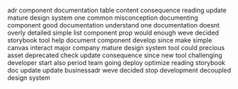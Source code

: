 adr component documentation table content consequence reading update mature design system one common misconception documenting component good documentation understand one documentation doesnt overly detailed simple list component prop would enough weve decided storybook tool help document component develop since make simple canvas interact major company mature design system tool could precious asset deprecated check update consequence since new tool challenging developer start also period team going deploy optimize reading storybook doc update update businessadr weve decided stop development decoupled design system